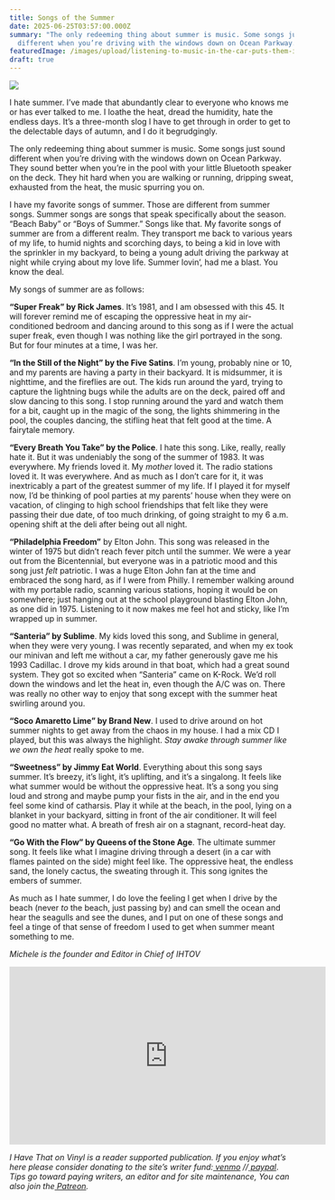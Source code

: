 ```yaml
---
title: Songs of the Summer
date: 2025-06-25T03:57:00.000Z
summary: "The only redeeming thing about summer is music. Some songs just sound
  different when you’re driving with the windows down on Ocean Parkway. "
featuredImage: /images/upload/listening-to-music-in-the-car-puts-them-in-a-better-mood-79961b58-44cf-4035-941b-00788a403749.webp
draft: true
---
```

![](/images/upload/listening-to-music-in-the-car-puts-them-in-a-better-mood-79961b58-44cf-4035-941b-00788a403749.webp)

I hate summer. I’ve made that abundantly clear to everyone who knows me or has ever talked to me. I loathe the heat, dread the humidity, hate the endless days. It’s a three-month slog I have to get through in order to get to the delectable days of autumn, and I do it begrudgingly. 

The only redeeming thing about summer is music. Some songs just sound different when you’re driving with the windows down on Ocean Parkway. They sound better when you’re in the pool with your little Bluetooth speaker on the deck. They hit hard when you are walking or running, dripping sweat, exhausted from the heat, the music spurring you on.

I have my favorite songs of summer. Those are different from summer songs. Summer songs are songs that speak specifically about the season. “Beach Baby” or “Boys of Summer.” Songs like that. My favorite songs of summer are from a different realm. They transport me back to various years of my life, to humid nights and scorching days, to being a kid in love with the sprinkler in my backyard, to being a young adult driving the parkway at night while crying about my love life. Summer lovin’, had me a blast. You know the deal.

My songs of summer are as follows:

**“Super Freak” by Rick James**. It’s 1981, and I am obsessed with this 45. It will forever remind me of escaping the oppressive heat in my air-conditioned bedroom and dancing around to this song as if I were the actual super freak, even though I was nothing like the girl portrayed in the song. But for four minutes at a time, I was her. 

**“In the Still of the Night” by the Five Satins**. I’m young, probably nine or 10, and my parents are having a party in their backyard. It is midsummer, it is nighttime, and the fireflies are out. The kids run around the yard, trying to capture the lightning bugs while the adults are on the deck, paired off and slow dancing to this song. I stop running around the yard and watch them for a bit, caught up in the magic of the song, the lights shimmering in the pool, the couples dancing, the stifling heat that felt good at the time. A fairytale memory.

**“Every Breath You Take” by the Police**. I hate this song. Like, really, really hate it. But it was undeniably the song of the summer of 1983. It was everywhere. My friends loved it. My *mother* loved it. The radio stations loved it. It was everywhere. And as much as I don’t care for it, it was inextricably a part of the greatest summer of my life. If I played it for myself now, I’d be thinking of pool parties at my parents’ house when they were on vacation, of clinging to high school friendships that felt like they were passing their due date, of too much drinking, of going straight to my 6 a.m. opening shift at the deli after being out all night. 

**“Philadelphia Freedom”** by Elton John. This song was released in the winter of 1975 but didn’t reach fever pitch until the summer. We were a year out from the Bicentennial, but everyone was in a patriotic mood and this song just *felt* patriotic. I was a huge Elton John fan at the time and embraced the song hard, as if I were from Philly. I remember walking around with my portable radio, scanning various stations, hoping it would be on somewhere; just hanging out at the school playground blasting Elton John, as one did in 1975. Listening to it now makes me feel hot and sticky, like I’m wrapped up in summer.

**“Santeria” by Sublime**. My kids loved this song, and Sublime in general, when they were very young. I was recently separated, and when my ex took our minivan and left me without a car, my father generously gave me his 1993 Cadillac. I drove my kids around in that boat, which had a great sound system. They got so excited when “Santeria” came on K-Rock. We’d roll down the windows and let the heat in, even though the A/C was on. There was really no other way to enjoy that song except with the summer heat swirling around you.  

**“Soco Amaretto Lime” by Brand New**. I used to drive around on hot summer nights to get away from the chaos in my house. I had a mix CD I played, but this was always the highlight. *Stay awake through summer like we own the heat* really spoke to me. 

**“Sweetness” by Jimmy Eat World**. Everything about this song says summer. It’s breezy, it’s light, it’s uplifting, and it’s a singalong. It feels like what summer would be without the oppressive heat. It’s a song you sing loud and strong and maybe pump your fists in the air, and in the end you feel some kind of catharsis. Play it while at the beach, in the pool, lying on a blanket in your backyard, sitting in front of the air conditioner. It will feel good no matter what. A breath of fresh air on a stagnant, record-heat day. 

**“Go With the Flow” by Queens of the Stone Age**. The ultimate summer song. It feels like what I imagine driving through a desert (in a car with flames painted on the side) might feel like. The oppressive heat, the endless sand, the lonely cactus, the sweating through it. This song ignites the embers of summer. 

As much as I hate summer, I do love the feeling I get when I drive by the beach (never *to* the beach, just passing by) and can smell the ocean and hear the seagulls and see the dunes, and I put on one of these songs and feel a tinge of that sense of freedom I used to get when summer meant something to me. 

*Michele is the founder and Editor in Chief of IHTOV*

<iframe width="560" height="315" src="https://www.youtube.com/embed/DcHKOC64KnE?si=sau_n4DxBvhlUIB7" title="YouTube video player" frameborder="0" allow="accelerometer; autoplay; clipboard-write; encrypted-media; gyroscope; picture-in-picture; web-share" referrerpolicy="strict-origin-when-cross-origin" allowfullscreen></iframe>

*I Have That on Vinyl is a reader supported publication. If you enjoy what’s here please consider donating to the site’s writer fund:[ venmo](https://account.venmo.com/u/Michele-Catalano2659) //[ paypal](https://www.paypal.com/paypalme/goingitaloneny?country.x=US&locale.x=en_US)*. *Tips go toward paying writers, an editor and for site maintenance, You can also join the[ Patreon](https://www.patreon.com/c/IHaveThatonVinyl).*
